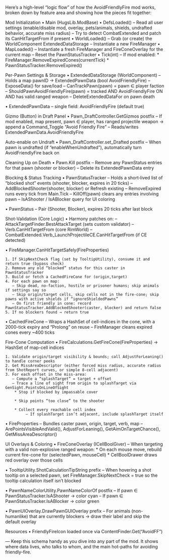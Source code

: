 Here’s a high-level “logic flow” of how the AvoidFriendlyFire mod works, broken down by feature area and showing how the pieces fit together:

Mod Initialization
• Main (HugsLib.ModBase)
  • DefsLoaded()
    – Read all user settings (enable/disable mod, overlay, pets/animals, shields, undrafted behavior, accurate miss radius)
    – Try to detect CombatExtended and patch its CanHitTargetFrom if present
  • WorldLoaded()
    – Grab (or create) the WorldComponent ExtendedDataStorage
    – Instantiate a new FireManager
  • MapLoaded()
    – Instantiate a fresh FireManager and FireConeOverlay for the current map
    – Reset the PawnStatusTracker
  • Tick(int)
    – If mod enabled:
      * FireManager.RemoveExpiredCones(currentTick)
      * PawnStatusTracker.RemoveExpired()

Per-Pawn Settings & Storage
• ExtendedDataStorage (WorldComponent)
  – Holds a map pawnID → ExtendedPawnData (bool AvoidFriendlyFire)
  – ExposeData() for save/load
  – CanTrackPawn(pawn) = pawn ∈ player faction
  – ShouldPawnAvoidFriendlyFire(pawn) = tracked AND AvoidFriendlyFire ON AND has valid ranged weapon
  – DeleteExtendedDataFor on pawn death

• ExtendedPawnData
  – single field: AvoidFriendlyFire (default true)

Gizmo (Button) in Draft Panel
• Pawn_DraftController.GetGizmos postfix
  – If mod enabled, map present, pawn ∈ player, has ranged projectile weapon → append a Command_Toggle “Avoid Friendly Fire”
  – Reads/writes ExtendedPawnData.AvoidFriendlyFire

Auto-enable on Undraft
• Pawn_DraftController.set_Drafted postfix
  – When pawn is undrafted (if “enableWhenUndrafted”), automatically turn AvoidFriendlyFire back on

Cleaning Up on Death
• Pawn.Kill postfix
  – Remove any PawnStatus entries for that pawn (shooter or blocker)
  – Delete its ExtendedPawnData entry

Blocking & Status Tracking
• PawnStatusTracker
  – Holds a short‐lived list of “blocked shot” events (shooter, blocker, expires in 20 ticks)
  – AddBlockedShooter(shooter, blocker) or Refresh existing
  – RemoveExpired runs every tick from Main.Tick
  – KillOff(pawn) clears any entries involving pawn
  – IsAShooter / IsABlocker query for UI coloring

• PawnStatus
  – Pair (Shooter, Blocker), expires 20 ticks after last block

Shot-Validation (Core Logic)
• Harmony patches on:
  – AttackTargetFinder.BestAttackTarget (sets custom validator)
  – Verb.CanHitTargetFrom (core RimWorld)
  – CombatExtended.Verb_LaunchProjectileCE.CanHitTargetFrom (if CE detected)

• FireManager.CanHitTargetSafely(FireProperties)

    1. If SkipNextCheck flag (set by TooltipUtility), consume it and return true (bypass check)
    2. Remove any old “blocked” status for this caster in PawnStatusTracker
    3. Build or fetch a CachedFireCone for (origin,target)
    4. For each pawn on map:
       – Skip dead, no‐faction, hostile or prisoner humans; skip animals if settings say so
       – Skip origin/target cells, skip cells not in the fire‐cone; skip pawns with active shields if “ignoreShieldedPawns”
       – On first friendly in cone: record PawnStatusTracker.AddBlockedShooter(caster, blocker) and return false
    5. If no blockers found → return true

• CachedFireCone
  – Wraps a HashSet<int> of cell-indices in the cone, with a 2000-tick expiry and “Prolong” on reuse
  – FireManager cleans expired cones every ~400 ticks

Fire-Cone Computation
• FireCalculations.GetFireCone(FireProperties) → HashSet<int> of map-cell indices

    1. Validate origin/target visibility & bounds; call AdjustForLeaning() to handle corner peeks
    2. Get MissAreaDescriptor (either forced miss radius, accurate radius from ShotReport curves, or simple 8-cell adjacent)
    3. For each offset in the miss-area:
       – Compute a “splashTarget” = target + offset
       – Trace a line of sight from origin to splashTarget via GenSight.PointsOnLineOfSight
        * Stop if blocked by impassable cover

        * Skip points “too close” to the shooter

        * Collect every reachable cell index
             – If splashTarget isn’t adjacent, include splashTarget itself

• FireProperties
  – Bundles caster pawn, origin, target, verb, map
  – ArePointsVisibleAndValid(), AdjustForLeaning(), GetAimOnTargetChance(), GetMissAreaDescriptor()

UI Overlays & Coloring
• FireConeOverlay (ICellBoolGiver)
  – When targeting with a valid non-explosive ranged weapon:
    * On each mouse move, rebuild current fire-cone for (selectedPawn, mouseCell)
    * CellBoolDrawer draws red overlay over those cells

• TooltipUtility.ShotCalculationTipString prefix
  – When hovering a shot tooltip on a selected pawn, set FireManager.SkipNextCheck = true so the tooltip calculation itself isn’t blocked

• PawnNameColorUtility.PawnNameColorOf postfix
  – If pawn ∈ PawnStatusTracker.IsAShooter → color cyan
  – If pawn ∈ PawnStatusTracker.IsABlocker → color green

• PawnUIOverlay.DrawPawnGUIOverlay prefix
  – For animals (non-humanlike) that are currently blockers → draw their label and skip the default overlay

Resources
• FriendlyFireIcon loaded once via ContentFinder<Texture2D>.Get(“AvoidFF”)

—
Keep this schema handy as you dive into any part of the mod. It shows where data lives, who talks to whom, and the main hot-paths for avoiding friendly-fire.